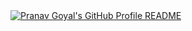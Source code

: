 <a href="https://github.com/Pranav174/Pranav17">
  <picture>
    <source media="(prefers-color-scheme: dark)" srcset="https://raw.githubusercontent.com/Pranav174/Pranav17/main/dark_mode.svg">
    <img alt="Pranav Goyal's GitHub Profile README" src="https://raw.githubusercontent.com/Pranav174/Pranav17/main/light_mode.svg">
  </picture>
</a>
